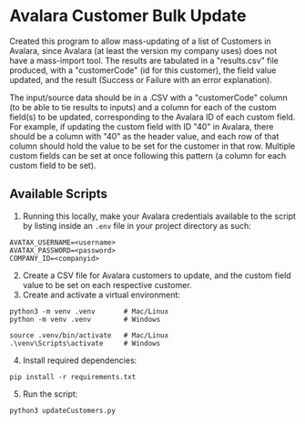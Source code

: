 # Avalara Customer Bulk Update
Created this program to allow mass-updating of a list of Customers in Avalara, since Avalara (at least the version my company uses) does not have a mass-import tool.  The results are tabulated in a "results.csv" file produced, with a "customerCode" (id for this customer), the field value updated, and the result (Success or Failure with an error explanation). 

The input/source data should be in a .CSV with a "customerCode" column (to be able to tie results to inputs) and a column for each of the custom field(s) to be updated, corresponding to the Avalara ID of each custom field.  For example, if updating the custom field with ID "40" in Avalara, there should be a column with "40" as the header value, and each row of that column should hold the value to be set for the customer in that row.  Multiple custom fields can be set at once following this pattern (a column for each custom field to be set).

## Available Scripts
1. Running this locally, make your Avalara credentials available to the script by listing inside an `.env` file in your project directory as such:
```
AVATAX_USERNAME=<username>
AVATAX_PASSWORD=<password>
COMPANY_ID=<companyid>
```
2. Create a CSV file for Avalara customers to update, and the custom field value to be set on each respective customer.
3. Create and activate a virtual environment:
```
python3 -m venv .venv       # Mac/Linux
python -m venv .venv        # Windows

source .venv/bin/activate   # Mac/Linux
.\venv\Scripts\activate     # Windows
```
4. Install required dependencies:
```
pip install -r requirements.txt
```
5. Run the script:
```
python3 updateCustomers.py
```
